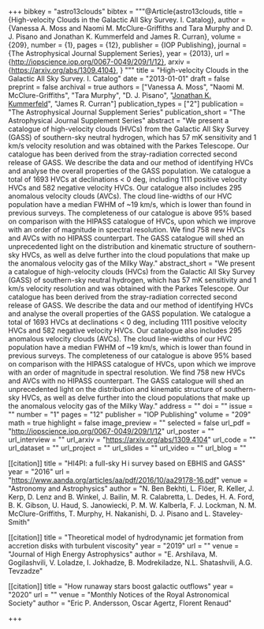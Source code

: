 +++
bibkey = "astro13clouds"
bibtex = """@Article{astro13clouds,
  title     = {High-velocity Clouds in the Galactic All Sky Survey. I. Catalog},
  author    = {Vanessa A. Moss and Naomi M. McClure-Griffiths and Tara Murphy and D. J. Pisano and Jonathan K. Kummerfeld and James R. Curran},
  volume    = {209},
  number    = {1},
  pages     = {12},
  publisher = {IOP Publishing},
  journal   = {The Astrophysical Journal Supplement Series},
  year      = {2013},
  url       = {http://iopscience.iop.org/0067-0049/209/1/12},
  arxiv     = {https://arxiv.org/abs/1309.4104},
}
"""
title = "High-velocity Clouds in the Galactic All Sky Survey. I. Catalog"
date = "2013-01-01"
draft = false
preprint = false
archival = true
authors = ["Vanessa A. Moss", "Naomi M. McClure-Griffiths", "Tara Murphy", "D. J. Pisano", "<span style='text-decoration:underline;'>Jonathan K. Kummerfeld</span>", "James R. Curran"]
publication_types = ["2"]
publication = "The Astrophysical Journal Supplement Series"
publication_short = "The Astrophysical Journal Supplement Series"
abstract = "We present a catalogue of high-velocity clouds (HVCs) from the Galactic All Sky Survey (GASS) of southern-sky neutral hydrogen, which has 57 mK sensitivity and 1 km/s velocity resolution and was obtained with the Parkes Telescope. Our catalogue has been derived from the stray-radiation corrected second release of GASS. We describe the data and our method of identifying HVCs and analyse the overall properties of the GASS population. We catalogue a total of 1693 HVCs at declinations < 0 deg, including 1111 positive velocity HVCs and 582 negative velocity HVCs. Our catalogue also includes 295 anomalous velocity clouds (AVCs). The cloud line-widths of our HVC population have a median FWHM of ~19 km/s, which is lower than found in previous surveys. The completeness of our catalogue is above 95% based on comparison with the HIPASS catalogue of HVCs, upon which we improve with an order of magnitude in spectral resolution. We find 758 new HVCs and AVCs with no HIPASS counterpart. The GASS catalogue will shed an unprecedented light on the distribution and kinematic structure of southern-sky HVCs, as well as delve further into the cloud populations that make up the anomalous velocity gas of the Milky Way."
abstract_short = "We present a catalogue of high-velocity clouds (HVCs) from the Galactic All Sky Survey (GASS) of southern-sky neutral hydrogen, which has 57 mK sensitivity and 1 km/s velocity resolution and was obtained with the Parkes Telescope. Our catalogue has been derived from the stray-radiation corrected second release of GASS. We describe the data and our method of identifying HVCs and analyse the overall properties of the GASS population. We catalogue a total of 1693 HVCs at declinations < 0 deg, including 1111 positive velocity HVCs and 582 negative velocity HVCs. Our catalogue also includes 295 anomalous velocity clouds (AVCs). The cloud line-widths of our HVC population have a median FWHM of ~19 km/s, which is lower than found in previous surveys. The completeness of our catalogue is above 95% based on comparison with the HIPASS catalogue of HVCs, upon which we improve with an order of magnitude in spectral resolution. We find 758 new HVCs and AVCs with no HIPASS counterpart. The GASS catalogue will shed an unprecedented light on the distribution and kinematic structure of southern-sky HVCs, as well as delve further into the cloud populations that make up the anomalous velocity gas of the Milky Way."
address = ""
doi = ""
issue = ""
number = "1"
pages = "12"
publisher = "IOP Publishing"
volume = "209"
math = true
highlight = false
image_preview = ""
selected = false
url_pdf = "http://iopscience.iop.org/0067-0049/209/1/12"
url_poster = ""
url_interview = ""
url_arxiv = "https://arxiv.org/abs/1309.4104"
url_code = ""
url_dataset = ""
url_project = ""
url_slides = ""
url_video = ""
url_blog = ""

[[citation]]
title = "HI4PI: a full-sky H i survey based on EBHIS and GASS"
year = "2016"
url = "https://www.aanda.org/articles/aa/pdf/2016/10/aa29178-16.pdf"
venue = "Astronomy and Astrophysics"
author = "N. Ben Bekhti, L. Flöer, R. Keller, J. Kerp, D. Lenz and B. Winkel, J. Bailin, M. R. Calabretta, L. Dedes, H. A. Ford, B. K. Gibson, U. Haud, S. Janowiecki, P. M. W. Kalberla, F. J. Lockman, N. M. McClure-Griffiths, T. Murphy, H. Nakanishi, D. J. Pisano and L. Staveley-Smith"

[[citation]]
title = "Theoretical model of hydrodynamic jet formation from accretion disks with turbulent viscosity"
year = "2019"
url = ""
venue = "Journal of High Energy Astrophysics"
author = "E. Arshilava, M. Gogilashvili, V. Loladze, I. Jokhadze, B. Modrekiladze, N.L. Shatashvili, A.G. Tevzadze"

[[citation]]
title = "How runaway stars boost galactic outflows"
year = "2020"
url = ""
venue = "Monthly Notices of the Royal Astronomical Society"
author = "Eric P. Andersson, Oscar Agertz, Florent Renaud"


+++